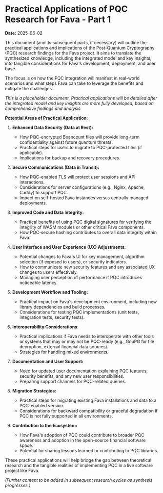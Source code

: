 # Practical Applications of PQC Research for Fava - Part 1

**Date:** 2025-06-02

This document (and its subsequent parts, if necessary) will outline the practical applications and implications of the Post-Quantum Cryptography (PQC) research findings for the Fava project. It aims to translate the synthesized knowledge, including the integrated model and key insights, into tangible considerations for Fava's development, deployment, and user base.

The focus is on how the PQC integration will manifest in real-world scenarios and what steps Fava can take to leverage the benefits and mitigate the challenges.

*This is a placeholder document. Practical applications will be detailed after the integrated model and key insights are more fully developed, based on comprehensive findings and analysis.*

**Potential Areas of Practical Application:**

1.  **Enhanced Data Security (Data at Rest):**
    *   How PQC-encrypted Beancount files will provide long-term confidentiality against future quantum threats.
    *   Practical steps for users to migrate to PQC-protected files (if applicable).
    *   Implications for backup and recovery procedures.

2.  **Secure Communications (Data in Transit):**
    *   How PQC-enabled TLS will protect user sessions and API interactions.
    *   Considerations for server configurations (e.g., Nginx, Apache, Caddy) to support PQC.
    *   Impact on self-hosted Fava instances versus centrally managed deployments.

3.  **Improved Code and Data Integrity:**
    *   Practical benefits of using PQC digital signatures for verifying the integrity of WASM modules or other critical Fava components.
    *   How PQC-secure hashing contributes to overall data integrity within Fava.

4.  **User Interface and User Experience (UX) Adjustments:**
    *   Potential changes to Fava's UI for key management, algorithm selection (if exposed to users), or security indicators.
    *   How to communicate new security features and any associated UX changes to users effectively.
    *   Managing user perception of performance if PQC introduces noticeable latency.

5.  **Development Workflow and Tooling:**
    *   Practical impact on Fava's development environment, including new library dependencies and build processes.
    *   Considerations for testing PQC implementations (unit tests, integration tests, security tests).

6.  **Interoperability Considerations:**
    *   Practical implications if Fava needs to interoperate with other tools or systems that may or may not be PQC-ready (e.g., GnuPG for file decryption, external financial data sources).
    *   Strategies for handling mixed environments.

7.  **Documentation and User Support:**
    *   Need for updated user documentation explaining PQC features, security benefits, and any new user responsibilities.
    *   Preparing support channels for PQC-related queries.

8.  **Migration Strategies:**
    *   Practical steps for migrating existing Fava installations and data to a PQC-enabled version.
    *   Considerations for backward compatibility or graceful degradation if PQC is not fully supported in all environments.

9.  **Contribution to the Ecosystem:**
    *   How Fava's adoption of PQC could contribute to broader PQC awareness and adoption in the open-source financial software space.
    *   Potential for sharing lessons learned or contributing to PQC libraries.

These practical applications will help bridge the gap between theoretical research and the tangible realities of implementing PQC in a live software project like Fava.

*(Further content to be added in subsequent research cycles as synthesis progresses.)*